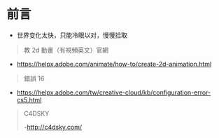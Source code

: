 


# 前言 #

- 世界变化太快，只能冷眼以对，慢慢拾取 


> 教 2d 動畫（有視頻英文）官網

- https://helpx.adobe.com/animate/how-to/create-2d-animation.html

> 錯誤 16

- https://helpx.adobe.com/tw/creative-cloud/kb/configuration-error-cs5.html

> C4DSKY
> 
> -http://c4dsky.com/
